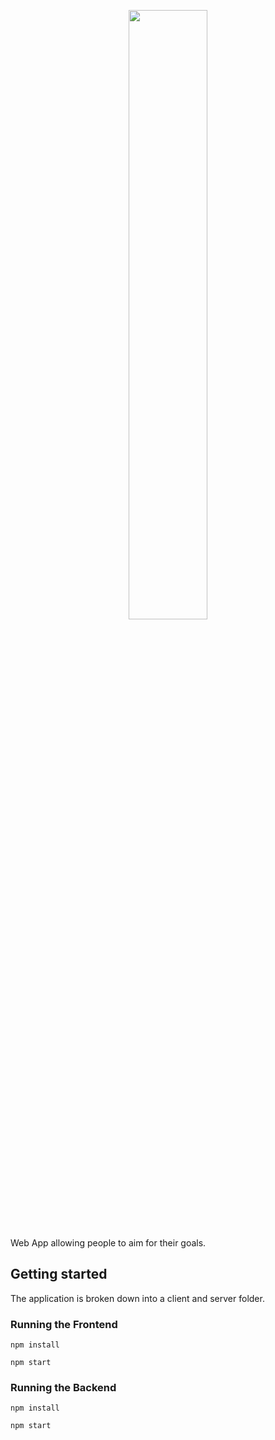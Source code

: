 <p align="center" width="50%">
  <img width="50%" src="https://i.ibb.co/nRQTvt1/aim.png">
</p>

Web App allowing people to aim for their goals.

## Getting started

The application is broken down into a client and server folder.

### Running the Frontend

`npm install`

`npm start`

### Running the Backend

`npm install`

`npm start`
